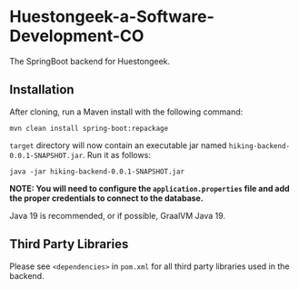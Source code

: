 # Huestongeek-a-Software-Development-CO

The SpringBoot backend for Huestongeek.

## Installation

After cloning, run a Maven install with the following command:

```
mvn clean install spring-boot:repackage
```

`target` directory will now contain an executable jar named `hiking-backend-0.0.1-SNAPSHOT.jar`. Run it as follows:

```
java -jar hiking-backend-0.0.1-SNAPSHOT.jar
```

**NOTE: You will need to configure the `application.properties` file and add the proper credentials to connect to the database.**

Java 19 is recommended, or if possible, GraalVM Java 19.

## Third Party Libraries

Please see `<dependencies>` in `pom.xml` for all third party libraries used in the backend.
